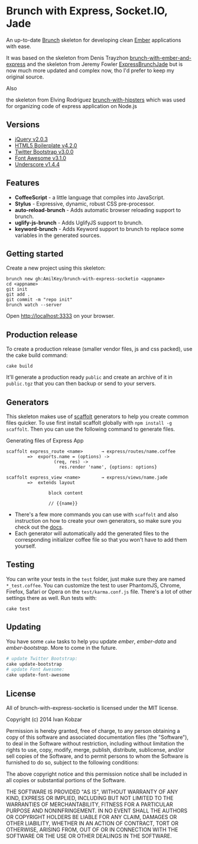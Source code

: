 # Brunch with Express, Socket.IO, Jade
An up-to-date [Brunch](http://brunch.io) skeleton for developing clean [Ember](http://emberjs.com) applications with ease.

It was based on the skeleton from Denis Trayzhon [brunch-with-ember-and-express](https://https://github.com/denya133/brunch-with-ember-and-express) and
the skeleton from Jeremy Fowler [ExpressBrunchJade](https://github.com/jerfowler/ExpressBrunchJade) but is now much more updated and complex now, tho I'd prefer to keep my original source.

Also 

the skeleton from Elving Rodriguez [brunch-with-hipsters](https://github.com/elving/brunch-with-hipsters) 
which was used for organizing code of express application on Node.js  


## Versions
- [jQuery v2.0.3](http://jquery.com)
- [HTML5 Boilerplate v4.2.0](http://html5boilerplate.com)
- [Twitter Bootstrap v3.0.0](https://github.com/twitter/bootstrap)
- [Font Awesome v3.1.0](http://fontawesome.io)
- [Underscore v1.4.4](http://underscorejs.org/)


## Features
- **CoffeeScript** - a little language that compiles into JavaScript.
- **Stylus** - Expressive, dynamic, robust CSS pre-processor.
- **auto-reload-brunch** - Adds automatic browser reloading support to brunch.
- **uglify-js-brunch** - Adds UglifyJS support to brunch.
- **keyword-brunch** - Adds Keyword support to brunch to replace some variables in the generated sources.


## Getting started
Create a new project using this skeleton:
```
brunch new gh:AmilKey/brunch-with-express-socketio <appname>
cd <appname>
git init
git add .
git commit -m "repo init"
brunch watch --server
```
Open [http://localhost:3333](http://localhost:3333) on your browser.


## Production release
To create a production release (smaller vendor files, js and css packed), use the cake build command:
```
cake build
```
It'll generate a production ready `public` and create an archive of it in `public.tgz` that you can then backup or send to your servers.


## Generators
This skeleton makes use of [scaffolt](https://github.com/paulmillr/scaffolt#readme) generators to help you create common files quicker. To use first install scaffolt globally with `npm install -g scaffolt`. Then you can use the following command to generate files.

Generating files of Express App

```
scaffolt express_route <name>		→ express/routes/name.coffee
		=> 	exports.name = (options) ->
				  (req, res) ->
				    res.render 'name', {options: options}

scaffolt express_view <name>		→ express/views/name.jade
		=> 	extends layout

				block content

				// {{name}}
```

* There's a few more commands you can use with `scaffolt` and also instruction on how to create your own generators, so make sure you check out the [docs](https://github.com/paulmillr/scaffolt#readme).
* Each generator will automatically add the generated files to the corresponding initializer coffee file so that you won't have to add them yourself.


## Testing
You can write your tests in the `test` folder, just make sure they are named `*_test.coffee`. You can customize the test to user PhantomJS, Chrome, Firefox, Safari or Opera on the `test/karma.conf.js` file. There's a lot of other settings there as well. Run tests with:

```
cake test
```

## Updating
You have some `cake` tasks to help you update *ember*, *ember-data* and *ember-bootstrap*. More to come in the future.
```bash
# update Twitter Bootstrap:
cake update-bootstrap
# update Font Awesome:
cake update-font-awesome
```

## License
All of brunch-with-express-socketio is licensed under the MIT license.

Copyright (c) 2014 Ivan Kobzar

Permission is hereby granted, free of charge, to any person obtaining a copy of this software and associated documentation files (the "Software"), to deal in the Software without restriction, including without limitation the rights to use, copy, modify, merge, publish, distribute, sublicense, and/or sell copies of the Software, and to permit persons to whom the Software is furnished to do so, subject to the following conditions:

The above copyright notice and this permission notice shall be included in all copies or substantial portions of the Software.

THE SOFTWARE IS PROVIDED "AS IS", WITHOUT WARRANTY OF ANY KIND, EXPRESS OR IMPLIED, INCLUDING BUT NOT LIMITED TO THE WARRANTIES OF MERCHANTABILITY, FITNESS FOR A PARTICULAR PURPOSE AND NONINFRINGEMENT. IN NO EVENT SHALL THE AUTHORS OR COPYRIGHT HOLDERS BE LIABLE FOR ANY CLAIM, DAMAGES OR OTHER LIABILITY, WHETHER IN AN ACTION OF CONTRACT, TORT OR OTHERWISE, ARISING FROM, OUT OF OR IN CONNECTION WITH THE SOFTWARE OR THE USE OR OTHER DEALINGS IN THE SOFTWARE.
